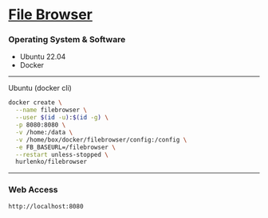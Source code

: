 # [File Browser](https://hub.docker.com/r/hurlenko/filebrowser)

### Operating System & Software
- Ubuntu 22.04
- Docker

---

Ubuntu (docker cli)
```bash
docker create \
  --name filebrowser \
  --user $(id -u):$(id -g) \
  -p 8080:8080 \
  -v /home:/data \
  -v /home/box/docker/filebrowser/config:/config \
  -e FB_BASEURL=/filebrowser \
  --restart unless-stopped \
  hurlenko/filebrowser
```

---

### Web Access
```
http://localhost:8080
```
